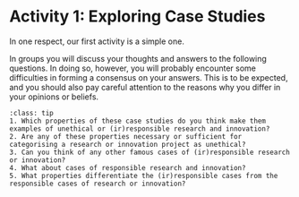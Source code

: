# Activity 1: Exploring Case Studies

In one respect, our first activity is a simple one.

In groups you will discuss your thoughts and answers to the following questions. In doing so, however, you will probably encounter some difficulties in forming a consensus on your answers. This is to be expected, and you should also pay careful attention to the reasons why you differ in your opinions or beliefs.

```{admonition} Questions for Reflection
:class: tip
1. Which properties of these case studies do you think make them examples of unethical or (ir)responsible research and innovation?
2. Are any of these properties necessary or sufficient for categorising a research or innovation project as unethical?
3. Can you think of any other famous cases of (ir)responsible research or innovation?
4. What about cases of responsible research and innovation?
5. What properties differentiate the (ir)responsible cases from the responsible cases of research or innovation?
```

